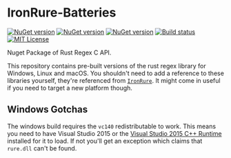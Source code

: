 # IronRure-Batteries

[![NuGet version](https://badge.fury.io/nu/IronRure.Batteries-Windows.svg)](https://badge.fury.io/nu/IronRure.Batteries-Windows)
[![NuGet version](https://badge.fury.io/nu/IronRure.Batteries-Linux.svg)](https://badge.fury.io/nu/IronRure.Batteries-Linux)
[![NuGet version](https://badge.fury.io/nu/IronRure.Batteries-Darwin.svg)](https://badge.fury.io/nu/IronRure.Batteries-Darwin)
[![Build status](https://ci.appveyor.com/api/projects/status/662xbciv1k2hoddc?svg=true)](https://ci.appveyor.com/project/iwillspeak/IronRure-Batteries)
[![MIT License](https://img.shields.io/github/license/iwillspeak/IronRure-Batteries.svg)](https://github.com/iwillspeak/IronRure-Batteries/blob/master/LICENSE)

Nuget Package of Rust Regex C API.

This repository contains pre-built versions of the rust regex library for Windows, Linux and macOS. You shouldn't need to add a reference to these libraries yourself, they're referenced from [`IronRure`](https://github.com/iwillspeak/IronRure). It might come in useful if you need to target a new platform though.

## Windows Gotchas

The windows build requires the `vc140` redistributable to work. This means you need to have Visual Studio 2015 or the [Visual Studio 2015 C++ Runtime](https://www.microsoft.com/en-gb/download/details.aspx?id=48145) installed for it to load. If not you'll get an exception which claims that `rure.dll` can't be found.
